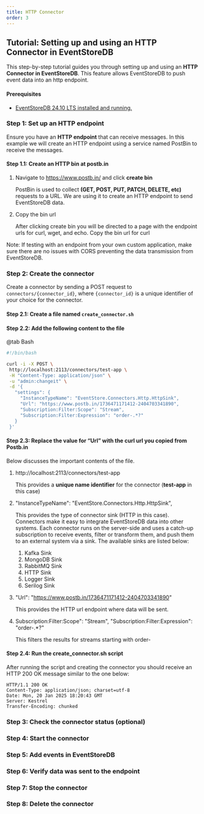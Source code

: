 ```yaml
---
title: HTTP Connector
order: 3
---
```

## **Tutorial: Setting up and using an HTTP Connector in EventStoreDB**

This step-by-step tutorial guides you through setting up and using an **HTTP Connector in EventStoreDB**. This feature allows EventStoreDB to push event data into an http endpoint.

#### **Prerequisites**

* [EventStoreDB 24.10 LTS installed and running.](https://developers.eventstore.com/server/v24.10/quick-start/installation.html)   

### **Step 1: Set up an HTTP endpoint**

Ensure you have an **HTTP endpoint** that can receive messages. In this example we will create an HTTP endpoint using a service named PostBin to receive the messages. 

#### **Step 1.1: Create an HTTP bin at postb.in**

1. Navigate to https://www.postb.in/ and click **create bin**

   PostBin is used to collect **(GET, POST, PUT, PATCH, DELETE, etc)** requests to a URL. We are using it to create an HTTP endpoint to send EventStoreDB data. 

2. Copy the bin url

   After clicking create bin you will be directed to a page with the endpoint urls for curl, wget, and echo. Copy the bin url for curl

Note: If testing with an endpoint from your own custom application, make sure there are no issues with CORS preventing the data transmission from EventStoreDB.

### **Step 2: Create the connector**

Create a connector by sending a POST request to `connectors/{connector_id}`, where `{connector_id}` is a unique identifier of your choice for the connector.

#### **Step 2.1: Create a file named `create_connector.sh`**
#### **Step 2.2: Add the following content to the file**

@tab Bash
```bash
#!/bin/bash

curl -i -X POST \
 http://localhost:2113/connectors/test-app \
 -H "Content-Type: application/json" \
 -u "admin:changeit" \
 -d '{
   "settings": {
     "InstanceTypeName": "EventStore.Connectors.Http.HttpSink",
     "Url": "https://www.postb.in/1736471171412-2404703341890",
     "Subscription:Filter:Scope": "Stream",
     "Subscription:Filter:Expression": "order-.*?"
   }
 }'
```

#### **Step 2.3: Replace the value for “Url” with the curl url you copied from Postb.in**

Below discusses the important contents of the file.

1. http://localhost:2113/connectors/test-app

   This provides a **unique name identifier** for the connector (**test-app** in this case)
   
2. "InstanceTypeName": "EventStore.Connectors.Http.HttpSink",
   
   This provides the type of connector sink (HTTP in this case). Connectors make it easy to integrate EventStoreDB data into other systems. Each connector runs on the server-side and uses a catch-up subscription to receive events, filter or transform them, and push them to an external system via a sink. The available sinks are listed below:
   
   1. Kafka Sink
   2. MongoDB Sink
   3. RabbitMQ Sink
   4. HTTP Sink
   5. Logger Sink
   6. Serilog Sink
      
3. "Url": "https://www.postb.in/1736471171412-2404703341890"
   
   This provides the HTTP url endpoint where data will be sent.
4. Subscription:Filter:Scope": "Stream",
"Subscription:Filter:Expression": "order-.*?"

   This filters the results for streams starting with order-

#### **Step 2.4: Run the create_connector.sh script**

After running the script and creating the connector you should receive an HTTP 200 OK message similar to the one below:

```
HTTP/1.1 200 OK
Content-Type: application/json; charset=utf-8
Date: Mon, 20 Jan 2025 18:20:43 GMT
Server: Kestrel
Transfer-Encoding: chunked
```

### **Step 3: Check the connector status (optional)**
### **Step 4: Start the connector**
### **Step 5: Add events in EventStoreDB**
### **Step 6: Verify data was sent to the endpoint**
### **Step 7: Stop the connector**
### **Step 8: Delete the connector**
